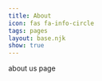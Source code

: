 ```yaml
---
title: About
icon: fas fa-info-circle
tags: pages
layout: base.njk
show: true
---
```

a﻿bout us page